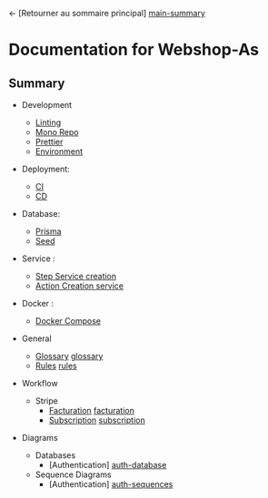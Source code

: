 ← [Retourner au sommaire principal] [main-summary]


# Documentation for Webshop-As

## Summary

- Development
  - [Linting][linting]
  - [Mono Repo][monorepo]
  - [Prettier][prettier]
  - [Environment][env]
 
- Deployment:
  - [CI][ci]
  - [CD][cd]

- Database:
  - [Prisma][Prisma]
  - [Seed][Seed]

- Service :
  - [Step Service creation][step-create-service]
  - [Action Creation service][action-creation-service]

- Docker :
  - [Docker Compose][docker]

- General
  - [Glossary] [glossary]
  - [Rules] [rules]

- Workflow
  - Stripe 
    - [Facturation] [facturation]
    - [Subscription] [subscription]

- Diagrams
  - Databases
    - [Authentication] [auth-database]
  - Sequence Diagrams
    - [Authentication] [auth-sequences]

[//]: # "--- Images and links section ---"
[linting]: development/linting.md
[monorepo]: development/mono-repo.md
[dev-and-prod]: general/dev-and-prod.md
[glossary]: general/glossary.md
[env]: development/environment.md
[rules]: general/rules.md
[facturation]: workflow/stripe/facturation.md
[subscription]: workflow/stripe/subscription.md
[prettier]: development/prettier.md.md
[ci]: ci-cd/ci.md
[cd]: ci-cd/cd.md
[Prisma]: database/prisma.md
[Seed]: database/seed.md
[docker]: docker/compose.md
[step-create-service]: development/create-service.md
[action-creation-service]: services/creation.md
[auth-database]: diagrams/databases/auth-db.md
[auth-sequences]: diagrams/sequence-diagrams/authentication.md

[main-summary]: ../README.md


